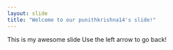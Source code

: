 ```yaml
---
layout: slide
title: "Welcome to our punithkrishna14's slide!"
---
```

This is my awesome slide
Use the left arrow to go back!

